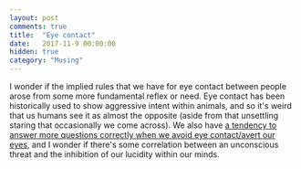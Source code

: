 ```yaml
---
layout: post
comments: true
title:  "Eye contact"
date:   2017-11-9 00:00:00
hidden: true
category: "Musing"
---
```


I wonder if the implied rules that we have for eye contact between people arose from some more fundamental reflex or need. Eye contact has been historically used to show aggressive intent within animals, and so it's weird that us humans see it as almost the opposite (aside from that unsettling staring that occasionally we come across). We also have [a tendency to answer more questions correctly when we avoid eye contact/avert our eyes][1], and I wonder if there's some correlation between an unconscious threat and the inhibition of our lucidity within our minds.

[1]:http://onlinelibrary.wiley.com/doi/10.1348/026151005X49872/abstract;jsessionid=E2B123F81BD20B5688F4048165434E24.f03t03
